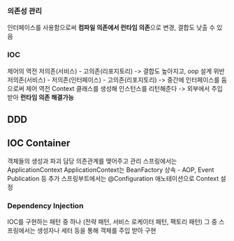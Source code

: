 ### 의존성 관리
인터페이스를 사용함으로써 **컴파일 의존에서 런타임 의존**으로 변경, 결합도 낮출 수 있음
### IOC
제어의 역전
저의존(서비스) - 고의존(리포지토리) -> 결합도 높아지고, oop 설계 위반
저의존(서비스) - 저의존(인터페이스) - 고의존(리포지토리) -> 중간에 인터페이스를 둠으로써 제어 역전 
Context 클래스를 생성해 인스턴스를 리턴해준다 -> 외부에서 주입받아 **런타임 의존 해결가능**
## DDD

## IOC Container
객체들의 생성과 파괴 담당
의존관계를 맺어주고 관리
스프링에서는 ApplicationContext
ApplicationContext는 BeanFactory 상속 - AOP, Event Publication 등 추가
스프링부트에서는 @Configuration 애노테이션으로 Context 설정
### Dependency Injection
IOC를 구현하는 패턴 중 하나 (전략 패턴, 서비스 로케이터 패턴, 팩토리 패턴)
그 중 스프링에서는 생성자나 세터 등을 통해 객체를 주입 받아 구현